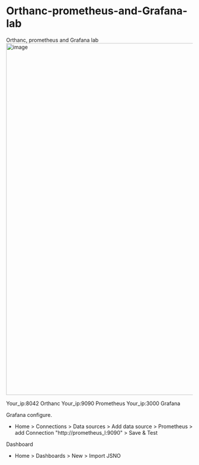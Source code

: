 # Orthanc-prometheus-and-Grafana-lab
Orthanc, prometheus and Grafana lab
<img width="1888" height="948" alt="image" src="https://github.com/user-attachments/assets/bc636e93-1c60-4138-9f26-c328910a260e" />


Your_ip:8042 Orthanc
Your_ip:9090 Prometheus
Your_ip:3000 Grafana

Grafana configure.
  - Home > Connections > Data sources > Add data source > Prometheus > add Connection "http://prometheus_l:9090" > Save & Test

Dashboard 
  - Home > Dashboards > New > Import JSNO
